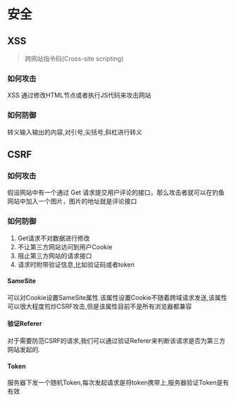 # 安全

## XSS 

> 跨网站指令码(Cross-site scripting)

### 如何攻击

XSS 通过修改HTML节点或者执行JS代码来攻击网站

### 如何防御

转义输入输出的内容,对引号,尖括号,斜杠进行转义

## CSRF

### 如何攻击

假设网站中有一个通过 Get 请求提交用户评论的接口，那么攻击者就可以在钓鱼网站中加入一个图片，图片的地址就是评论接口

### 如何防御

1. Get请求不对数据进行修改
2. 不让第三方网站访问到用户Cookie
3. 阻止第三方网站的请求接口
4. 请求时附带验证信息,比如验证码或者token

#### SameSite

可以对Cookie设置SameSite属性.该属性设置Cookie不随着跨域请求发送,该属性可以很大程度煎炒CSRF攻击,但是该属性目前不是所有浏览器都兼容

#### 验证Referer

对于需要防范CSRF的请求,我们可以通过验证Referer来判断该请求是否为第三方网站发起的.

#### Token

服务器下发一个随机Token,每次发起请求是将token携带上,服务器验证Token是有有效

